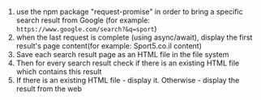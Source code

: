 <ol>
    <li>use the npm package "request-promise" in order to bring a specific search result from Google (for example: <code>https://www.google.com/search?&q=sport</code>)</li>
    <li>when the last request is complete (using async/await), display the first result's page content(for example: Sport5.co.il content)</li>
    <li>Save each search result page as an HTML file in the file system</li>
        <li>Then for every search result check if there is an existing HTML file which contains this result</li>
        <li>If there is an existing HTML file - display it. Otherwise - display the result from the web</li>
</ol>